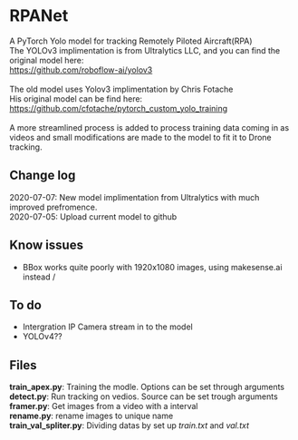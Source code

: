 # RPANet
A PyTorch Yolo model for tracking Remotely Piloted Aircraft(RPA) \
The YOLOv3 implimentation is from Ultralytics LLC, and you can find the original model here: \
https://github.com/roboflow-ai/yolov3 \
\
The old model uses Yolov3 implimentation by Chris Fotache \
His original model can be find here: \
https://github.com/cfotache/pytorch_custom_yolo_training \
\
A more streamlined process is added to process training data coming in as \
videos and small modifications are made to the model to fit it to Drone tracking.

## Change log
2020-07-07: New model implimentation from Ultralytics with much improved prefromence. \
2020-07-05: Upload current model to github
## Know issues
- BBox works quite poorly with 1920x1080 images, using makesense.ai instead /
## To do
- Intergration IP Camera stream in to the model
- YOLOv4??
## Files
**train_apex.py**: Training the modle. Options can be set through arguments \
**detect.py**: Run tracking on vedios. Source can be set trough arguments \
**framer.py**: Get images from a video with a interval \
**rename.py**: rename images to unique name \
**train_val_spliter.py**: Dividing datas by set up *train.txt* and *val.txt*

